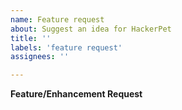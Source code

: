 ```yaml
---
name: Feature request
about: Suggest an idea for HackerPet
title: ''
labels: 'feature request'
assignees: ''

---
```

<!--- Provide a general summary of your issue in the Title above -->

**Feature/Enhancement Request**

<!-- Please describe your use case in as much detail as possible. Background information and detailing what the feature will enable you to do, is especially helpful. -->
